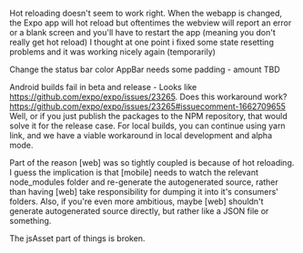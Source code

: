 Hot reloading doesn't seem to work right. When the webapp is changed, the Expo app will hot reload but oftentimes the webview will report an error or a blank screen and you'll have to restart the app (meaning you don't really get hot reload)
I thought at one point i fixed some state resetting problems and it was working nicely again (temporarily)

Change the status bar color
AppBar needs some padding - amount TBD

Android builds fail in beta and release - Looks like https://github.com/expo/expo/issues/23265. Does this workaround work? https://github.com/expo/expo/issues/23265#issuecomment-1662709655
Well, or if you just publish the packages to the NPM repository, that would solve it for the release case. For local builds, you can continue using yarn link, and we have a viable workaround in local development and alpha mode.

Part of the reason [web] was so tightly coupled is because of hot reloading. I guess the implication is that [mobile] needs to watch the relevant node_modules folder and re-generate the autogenerated source, rather than having [web] take responsibility for dumping it into it's consumers' folders.
Also, if you're even more ambitious, maybe [web] shouldn't generate autogenerated source directly, but rather like a JSON file or something.

The jsAsset part of things is broken.
